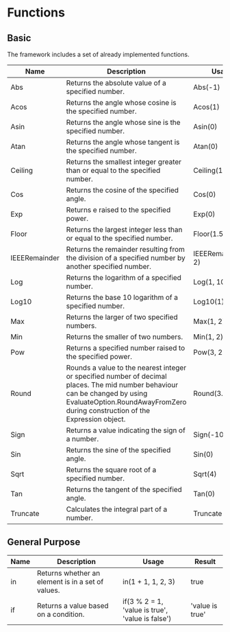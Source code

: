 # Functions

## Basic

The framework includes a set of already implemented functions.

| Name          | Description                                                                                                                                                                                                  | Usage               | Result |
| ------------- | ------------------------------------------------------------------------------------------------------------------------------------------------------------------------------------------------------------ | ------------------- | ------ |
| Abs           | Returns the absolute value of a specified number.                                                                                                                                                            | Abs(-1)             | 1M     |
| Acos          | Returns the angle whose cosine is the specified number.                                                                                                                                                      | Acos(1)             | 0d     |
| Asin          | Returns the angle whose sine is the specified number.                                                                                                                                                        | Asin(0)             | 0d     |
| Atan          | Returns the angle whose tangent is the specified number.                                                                                                                                                     | Atan(0)             | 0d     |
| Ceiling       | Returns the smallest integer greater than or equal to the specified number.                                                                                                                                  | Ceiling(1.5)        | 2d     |
| Cos           | Returns the cosine of the specified angle.                                                                                                                                                                   | Cos(0)              | 1d     |
| Exp           | Returns e raised to the specified power.                                                                                                                                                                     | Exp(0)              | 1d     |
| Floor         | Returns the largest integer less than or equal to the specified number.                                                                                                                                      | Floor(1.5)          | 1d     |
| IEEERemainder | Returns the remainder resulting from the division of a specified number by another specified number.                                                                                                         | IEEERemainder(3, 2) | -1d    |
| Log           | Returns the logarithm of a specified number.                                                                                                                                                                 | Log(1, 10)          | 0d     |
| Log10         | Returns the base 10 logarithm of a specified number.                                                                                                                                                         | Log10(1)            | 0d     |
| Max           | Returns the larger of two specified numbers.                                                                                                                                                                 | Max(1, 2)           | 2      |
| Min           | Returns the smaller of two numbers.                                                                                                                                                                          | Min(1, 2)           | 1      |
| Pow           | Returns a specified number raised to the specified power.                                                                                                                                                    | Pow(3, 2)           | 9d     |
| Round         | Rounds a value to the nearest integer or specified number of decimal places. The mid number behaviour can be changed by using EvaluateOption.RoundAwayFromZero during construction of the Expression object. | Round(3.222, 2)     | 3.22d  |
| Sign          | Returns a value indicating the sign of a number.                                                                                                                                                             | Sign(-10)           | -1     |
| Sin           | Returns the sine of the specified angle.                                                                                                                                                                     | Sin(0)              | 0d     |
| Sqrt          | Returns the square root of a specified number.                                                                                                                                                               | Sqrt(4)             | 2d     |
| Tan           | Returns the tangent of the specified angle.                                                                                                                                                                  | Tan(0)              | 0d     |
| Truncate      | Calculates the integral part of a number.                                                                                                                                                                    | Truncate(1.7)       | 1      |

## General Purpose

| Name | Description                                       | Usage                                            | Result          |
| ---- | ------------------------------------------------- | ------------------------------------------------ | --------------- |
| in   | Returns whether an element is in a set of values. | in(1 + 1, 1, 2, 3)                               | true            |
| if   | Returns a value based on a condition.             | if(3 % 2 = 1, 'value is true', 'value is false') | 'value is true' |
